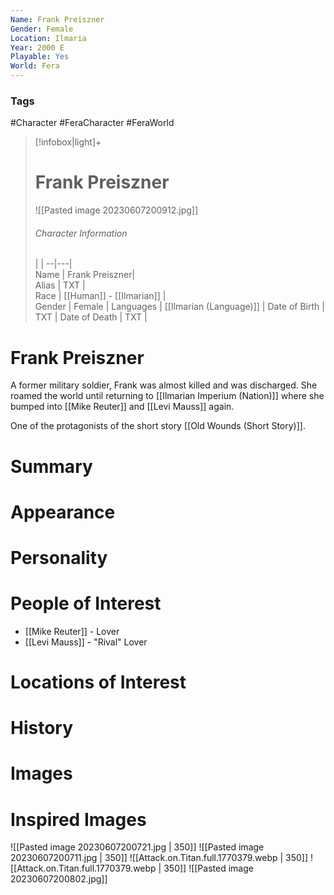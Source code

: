```yaml
---
Name: Frank Preiszner
Gender: Female
Location: Ilmaria
Year: 2000 E
Playable: Yes
World: Fera
---
```


### Tags
#Character #FeraCharacter  #FeraWorld

> [!infobox|light]+  
> # Frank Preiszner
> ![[Pasted image 20230607200912.jpg]]
> ###### Character Information
>  |   |
> --|---|  
> Name | Frank Preiszner|  
> Alias | TXT |  
> Race | [[Human]] - [[Ilmarian]] |  
> Gender | Female |
> Languages | [[Ilmarian (Language)]] |
> Date of Birth | TXT |
> Date of Death | TXT |

# Frank Preiszner
A former military soldier, Frank was almost killed and was discharged.  She roamed the world until returning to [[Ilmarian Imperium (Nation)]] where she bumped into [[Mike Reuter]] and [[Levi Mauss]] again. 

One of the protagonists of the short story [[Old Wounds (Short Story)]].
# Summary

# Appearance

# Personality

# People of Interest
- [[Mike Reuter]] - Lover
- [[Levi Mauss]] - "Rival" Lover

# Locations of Interest

# History

# Images

# Inspired Images
![[Pasted image 20230607200721.jpg | 350]]
![[Pasted image 20230607200711.jpg | 350]]
![[Attack.on.Titan.full.1770379.webp | 350]]
![[Attack.on.Titan.full.1770379.webp | 350]]
![[Pasted image 20230607200802.jpg]]